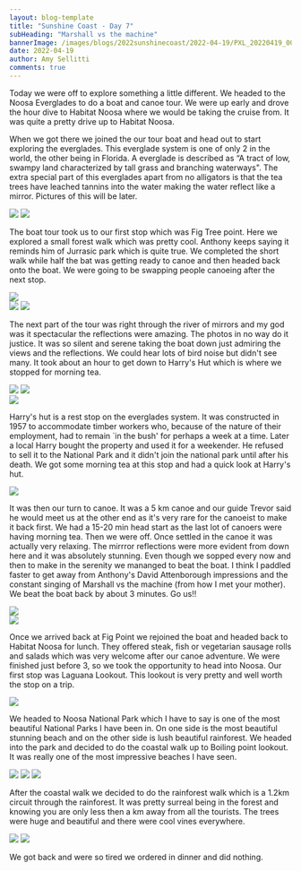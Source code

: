 ```yaml
---
layout: blog-template
title: "Sunshine Coast - Day 7"
subHeading: "Marshall vs the machine"
bannerImage: /images/blogs/2022sunshinecoast/2022-04-19/PXL_20220419_001704020.jpg
date: 2022-04-19
author: Amy Sellitti
comments: true
---
```


Today we were off to explore something a little different. We headed to the Noosa Everglades to do a boat and canoe tour. We were up early and drove the hour dive to Habitat Noosa where we would be taking the cruise from. It was quite a pretty drive up to Habitat Noosa.

When we got there we joined the our tour boat and head out to start exploring the everglades. This everglade system is one of only 2 in the world, the other being in Florida. A everglade is described as “A tract of low, swampy land characterized by tall grass and branching waterways". The extra special part of this everglades apart from no alligators is that the tea trees have leached tannins into the water making the water reflect like a mirror. Pictures of this will be later.

<div class="grid-2c">
  <img src="/images/blogs/2022sunshinecoast/2022-04-19/PXL_20220419_000454005.jpg"/>
  <img src="/images/blogs/2022sunshinecoast/2022-04-19/PXL_20220419_000944174.MP.jpg_compressed.JPEG"/>
</div>

The boat tour took us to our first stop which was Fig Tree point. Here we explored a small forest walk which was pretty cool. Anthony keeps saying it reminds him of Jurrasic park which is quite true. We completed the short walk while half the bat was getting ready to canoe and then headed back onto the boat. We were going to be swapping people canoeing after the next stop. 

<div class="center-image"><img src="/images/blogs/2022sunshinecoast/2022-04-19/PXL_20220419_001704020.jpg" /></div>
<div class="grid-2c">
  <img src="/images/blogs/2022sunshinecoast/2022-04-19/PXL_20220419_002650501.MP.jpg"/>
  <img src="/images/blogs/2022sunshinecoast/2022-04-19/PXL_20220419_002743095.jpg_compressed.JPEG"/>
</div>

The next part of the tour was right through the river of mirrors and my god was it spectacular the reflections were amazing. The photos in no way do it justice. It was so silent and serene taking the boat down just admiring the views and the reflections. We could hear lots of bird noise but didn't see many. It took about an hour to get down to Harry's Hut which is where we stopped for morning tea.

<div class="grid-2c">
  <img src="/images/blogs/2022sunshinecoast/2022-04-19/PXL_20220419_010032253.jpg_compressed.JPEG"/>
  <img src="/images/blogs/2022sunshinecoast/2022-04-19/PXL_20220419_011010525.MP.jpg"/>
</div>
<div class="center-image"><img src="/images/blogs/2022sunshinecoast/2022-04-19/PXL_20220419_005635559.jpg_compressed.JPEG" /></div>

Harry's hut is a rest stop on the everglades system. It was constructed in 1957 to accommodate timber workers who, because of the nature of their employment, had to remain `in the bush' for perhaps a week at a time. Later a local Harry bought the property and used it for a weekender. He refused to sell it to the National Park and it didn't join the national park until after his death. We got some  morning tea at this stop and had a quick look at Harry's hut. 

<div class="center-image"><img src="/images/blogs/2022sunshinecoast/2022-04-19/PXL_20220419_014126206.MP.jpg_compressed.JPEG" /></div>

It was then our turn to canoe. It was a 5 km canoe and our guide Trevor said he would meet us at the other end as it's very rare for the canoeist to make it back first. We had a 15-20 min head start as the last lot of canoers were having morning tea. Then we were off. Once settled in the canoe it was actually very relaxing. The mirrror reflections were more evident from down here and it was absolutely stunning. Even though we sopped every now and then to make in the serenity we mananged to beat the boat. I think I paddled faster to get away from Anthony's David Attenborough impressions and the constant singing of Marshall vs the machine (from how I met your mother). We beat the boat back by about 3 minutes. Go us!!

<div class="center-image"><img src="/images/blogs/2022sunshinecoast/2022-04-19/P1010955.JPG" /></div>
<div class="center-image"><img src="/images/blogs/2022sunshinecoast/2022-04-19/P1010958.JPG" /></div>

Once we arrived back at Fig Point we rejoined the boat and headed back to Habitat Noosa for lunch. They offered steak, fish or vegetarian sausage rolls and salads which was very welcome after our canoe adventure. We were finished just before 3, so we took the opportunity to head into Noosa. Our first stop was Laguana Lookout. This lookout is very pretty and well worth the stop on a trip. 

<div class="center-image"><img src="/images/blogs/2022sunshinecoast/2022-04-19/PXL_20220419_052507342-edited.jpg_compressed.JPEG" /></div>

We headed to Noosa National Park which I have to say is one of the most beautiful National Parks I have been in. On one side is the most beautiful stunning beach and on the other side is lush beautiful rainforest. We headed into the park and decided to do the coastal walk up to Boiling point lookout. It was really one of the most impressive beaches I have seen. 

<div class="grid-3c">
  <img src="/images/blogs/2022sunshinecoast/2022-04-19/PXL_20220419_060255992.jpg_compressed.JPEG"/>
  <img src="/images/blogs/2022sunshinecoast/2022-04-19/PXL_20220419_054809990.jpg_compressed.JPEG"/>
  <img src="/images/blogs/2022sunshinecoast/2022-04-19/PXL_20220419_060810731.jpg_compressed.JPEG"/>
</div>

After the coastal walk we decided to do the rainforest walk which is a 1.2km circuit through the rainforest. It was pretty surreal being in the forest and knowing you are only less then a km away from all the tourists. The trees were huge and beautiful and there were cool vines everywhere. 

<div class="grid-2c">
  <img src="/images/blogs/2022sunshinecoast/2022-04-19/PXL_20220419_062436545.jpg"/>
  <img src="/images/blogs/2022sunshinecoast/2022-04-19/PXL_20220419_062509522.MP.jpg_compressed.JPEG"/>
</div>

We got back and were so tired we ordered in dinner and did nothing.